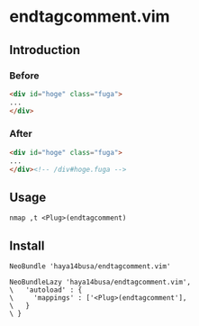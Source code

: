 endtagcomment.vim
=================

Introduction
------------

### Before
```html
<div id="hoge" class="fuga">
...
</div>
```

### After
```html
<div id="hoge" class="fuga">
...
</div><!-- /div#hoge.fuga -->
```

Usage
-----
```vim
nmap ,t <Plug>(endtagcomment)
```

Install
-------
```vim
NeoBundle 'haya14busa/endtagcomment.vim'
```

```vim
NeoBundleLazy 'haya14busa/endtagcomment.vim',
\   'autoload' : {
\     'mappings' : ['<Plug>(endtagcomment'],
\   }
\ }
```
